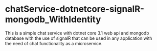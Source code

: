 # chatService-dotnetcore-signalR-mongodb_WithIdentity

This is a simple chat service with dotnet core 3.1 web api and mongodb database with the use of signalR that can be used in any application with the need of chat functionality as a microservice.
